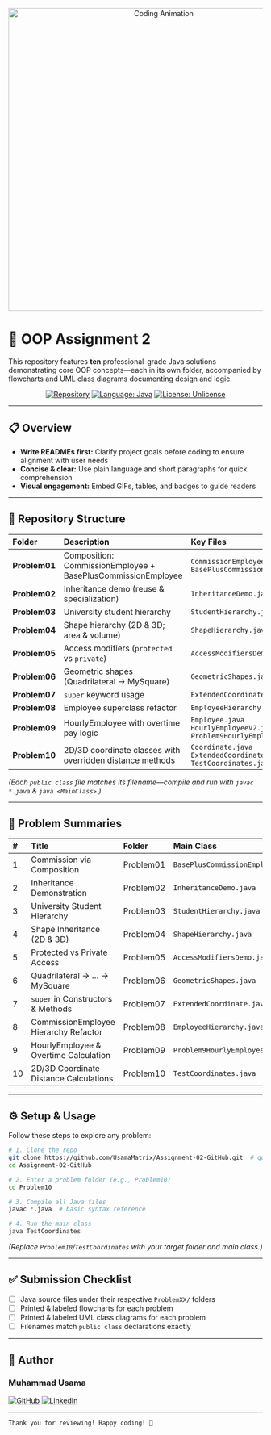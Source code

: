 <p align="center">
  <img src="https://media4.giphy.com/media/v1.Y2lkPTc5MGI3NjExMHJ1dWhia3UzMmttMmUydjJjcjFqejJxN2o0MGptMmt4dTRjaDNlYyZlcD12MV9pbnRlcm5hbF9naWZfYnlfaWQmY3Q/Npdl9kOaKFJHuRCBGx/giphy.gif" alt="Coding Animation" width="600"/>
</p>

# 🚀 OOP Assignment 2

This repository features **ten** professional-grade Java solutions demonstrating core OOP concepts—each in its own folder, accompanied by flowcharts and UML class diagrams documenting design and logic.  

<p align="center">
  <a href="https://github.com/UsamaMatrix/JAVA-OOP"><img src="https://img.shields.io/badge/Repository-OOP_Assignment_2-blue.svg" alt="Repository"></a>
  <a href="https://www.java.com"><img src="https://img.shields.io/badge/Language-Java-orange.svg" alt="Language: Java"></a>
  <a href="https://unlicense.org"><img src="https://img.shields.io/badge/License-Unlicense-lightgrey.svg" alt="License: Unlicense"></a>
</p>

---

## 📋 Overview

- **Write READMEs first:** Clarify project goals before coding to ensure alignment with user needs  
- **Concise & clear:** Use plain language and short paragraphs for quick comprehension   
- **Visual engagement:** Embed GIFs, tables, and badges to guide readers 
---

## 📂 Repository Structure

| Folder       | Description                                                | Key Files                                                                                   |
|:-------------|:-----------------------------------------------------------|:-------------------------------------------------------------------------------------------|
| **Problem01**| Composition: CommissionEmployee + BasePlusCommissionEmployee| `CommissionEmployee.java`<br>`BasePlusCommissionEmployee.java`                             |
| **Problem02**| Inheritance demo (reuse & specialization)                  | `InheritanceDemo.java`                                                                      |
| **Problem03**| University student hierarchy                              | `StudentHierarchy.java`                                                                     |
| **Problem04**| Shape hierarchy (2D & 3D; area & volume)                  | `ShapeHierarchy.java`                                                                       |
| **Problem05**| Access modifiers (`protected` vs `private`)               | `AccessModifiersDemo.java`                                                                  |
| **Problem06**| Geometric shapes (Quadrilateral → MySquare)                | `GeometricShapes.java`                                                                      |
| **Problem07**| `super` keyword usage                                      | `ExtendedCoordinate.java`                                                                   |
| **Problem08**| Employee superclass refactor                               | `EmployeeHierarchy.java`                                                                    |
| **Problem09**| HourlyEmployee with overtime pay logic                     | `Employee.java`<br>`HourlyEmployeeV2.java`<br>`Problem9HourlyEmployeeTest.java`             |
| **Problem10**| 2D/3D coordinate classes with overridden distance methods  | `Coordinate.java`<br>`ExtendedCoordinate.java`<br>`TestCoordinates.java`                    |

*(Each `public class` file matches its filename—compile and run with `javac *.java` & `java <MainClass>`.)*  

---

## 📝 Problem Summaries

| #  | Title                                     | Folder      | Main Class                          |
|:---|:------------------------------------------|:------------|:------------------------------------|
| 1  | Commission via Composition                | Problem01   | `BasePlusCommissionEmployee.java`   |
| 2  | Inheritance Demonstration                 | Problem02   | `InheritanceDemo.java`              |
| 3  | University Student Hierarchy              | Problem03   | `StudentHierarchy.java`             |
| 4  | Shape Inheritance (2D & 3D)               | Problem04   | `ShapeHierarchy.java`               |
| 5  | Protected vs Private Access               | Problem05   | `AccessModifiersDemo.java`          |
| 6  | Quadrilateral → … → MySquare              | Problem06   | `GeometricShapes.java`              |
| 7  | `super` in Constructors & Methods         | Problem07   | `ExtendedCoordinate.java`           |
| 8  | CommissionEmployee Hierarchy Refactor     | Problem08   | `EmployeeHierarchy.java`            |
| 9  | HourlyEmployee & Overtime Calculation     | Problem09   | `Problem9HourlyEmployeeTest.java`   |
| 10 | 2D/3D Coordinate Distance Calculations    | Problem10   | `TestCoordinates.java`              |

---

## ⚙️ Setup & Usage

Follow these steps to explore any problem:

```bash
# 1. Clone the repo
git clone https://github.com/UsamaMatrix/Assignment-02-GitHub.git  # quick start template  
cd Assignment-02-GitHub

# 2. Enter a problem folder (e.g., Problem10)
cd Problem10

# 3. Compile all Java files
javac *.java  # basic syntax reference  

# 4. Run the main class
java TestCoordinates
```

*(Replace `Problem10`/`TestCoordinates` with your target folder and main class.)*  

---

## ✅ Submission Checklist

- [ ] Java source files under their respective `ProblemXX/` folders  
- [ ] Printed & labeled flowcharts for each problem  
- [ ] Printed & labeled UML class diagrams for each problem  
- [ ] Filenames match `public class` declarations exactly  

---

## 👤 Author

### Muhammad Usama <p align="center">
  <a href="https://github.com/UsamaMatrix">
    <img src="https://img.shields.io/badge/GitHub-UsamaMatrix-black?logo=github&style=flat-square" alt="GitHub">
  </a>
  <a href="https://www.linkedin.com/in/UsamaMatrix">
    <img src="https://img.shields.io/badge/LinkedIn-UsamaMatrix-blue?logo=linkedin&style=flat-square" alt="LinkedIn">
  </a>
</p>
 
---

```
Thank you for reviewing! Happy coding! 🚀

